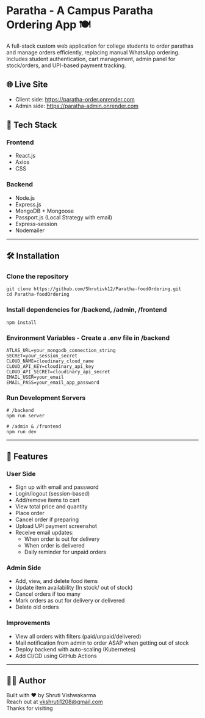 # Paratha - A Campus Paratha Ordering App 🍽️

A full-stack custom web application for college students to order parathas and manage orders efficiently, replacing manual WhatsApp ordering. Includes student authentication, cart management, admin panel for stock/orders, and UPI-based payment tracking.

## 🌐 Live Site
- Client side: https://paratha-order.onrender.com
- Admin side: https://paratha-admin.onrender.com

## 🔧 Tech Stack

### Frontend
- React.js
- Axios
- CSS

### Backend
- Node.js
- Express.js
- MongoDB + Mongoose
- Passport.js (Local Strategy with email)
- Express-session
- Nodemailer

---

## 🛠️ Installation

### Clone the repository
    git clone https://github.com/Shrutivk12/Paratha-foodOrdering.git
    cd Paratha-foodOrdering

### Install dependencies for /backend, /admin, /frontend
    npm install

### Environment Variables - Create a .env file in /backend
    ATLAS_URL=your_mongodb_connection_string
    SECRET=your_session_secret
    CLOUD_NAME=cloudinary_cloud_name
    CLOUD_API_KEY=cloudinary_api_key
    CLOUD_API_SECRET=cloudinary_api_secret
    EMAIL_USER=your_email
    EMAIL_PASS=your_email_app_password

### Run Development Servers
    # /backend
    npm run server

    # /admin & /frontend
    npm run dev
   
---

## 🚀 Features

### User Side
- Sign up with email and password
- Login/logout (session-based)
- Add/remove items to cart
- View total price and quantity
- Place order
- Cancel order if preparing
- Upload UPI payment screenshot
- Receive email updates:
  - When order is out for delivery
  - When order is delivered
  - Daily reminder for unpaid orders

### Admin Side
- Add, view, and delete food items
- Update item availability (In stock/ out of stock)
- Cancel orders if too many
- Mark orders as out for delivery or delivered
- Delete old orders

### Improvements
- View all orders with filters (paid/unpaid/delivered)
- Mail notification from admin to order ASAP when getting out of stock
- Deploy backend with auto-scaling (Kubernetes)
- Add CI/CD using GitHub Actions

---

## 👨‍💻 Author
Built with ❤️ by Shruti Vishwakarma  
Reach out at vkshruti1208@gmail.com  
Thanks for visiting
